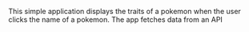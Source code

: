 This simple application displays the traits of a pokemon when the user clicks the name of a pokemon.
The app fetches data from an API  
